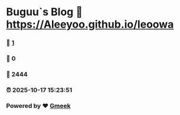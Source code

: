 # Buguu`s Blog :link: https://Aleeyoo.github.io/leoowa 
### :page_facing_up: [1](https://Aleeyoo.github.io/leoowa/tag.html) 
### :speech_balloon: 0 
### :hibiscus: 2444 
### :alarm_clock: 2025-10-17 15:23:51 
### Powered by :heart: [Gmeek](https://github.com/Meekdai/Gmeek)
